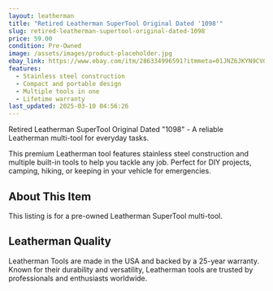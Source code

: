 ```yaml
---
layout: leatherman
title: "Retired Leatherman SuperTool Original Dated '1098'"
slug: retired-leatherman-supertool-original-dated-1098
price: 59.00
condition: Pre-Owned
image: /assets/images/product-placeholder.jpg
ebay_link: https://www.ebay.com/itm/286334996591?itmmeta=01JNZ6JKYN9CVGZBCHF9ZAD416&hash=item42aae5506f:g:bb8AAOSwaipnsjiN&itmprp=enc%3AAQAKAAAAwFkggFvd1GGDu0w3yXCmi1dmtNHtQPlbZllSaUes5mCclPyauf%2BtAPqfMmUAmFHWFG0yU8Jv%2BqlpAia6zNtQdun9IM4yd1IM6ghth6ZcCcPIC%2Budh%2BtTcoTPyrdMfEo%2FQPW6BbelzyNdAMkbIbTVIr4zpsh2wovU6BT4PLwreA2Rsl5wjm7yhjqY8ufUiQNI1x9ctpqUFLHA%2F%2B96VGLP4AXSN%2FsIvVxt63OpF5pa%2FoNFQWDzRWlPMvnpNHy7olAMRA%3D%3D%7Ctkp%3ABk9SR7y_yuavZQ
features:
  - Stainless steel construction
  - Compact and portable design
  - Multiple tools in one
  - Lifetime warranty
last_updated: 2025-03-10 04:56:26
---
```


Retired Leatherman SuperTool Original Dated "1098" - A reliable Leatherman multi-tool for everyday tasks.

This premium Leatherman tool features stainless steel construction and multiple built-in tools to help you tackle any job. Perfect for DIY projects, camping, hiking, or keeping in your vehicle for emergencies.

## About This Item

This listing is for a pre-owned Leatherman SuperTool multi-tool.

## Leatherman Quality

Leatherman Tools are made in the USA and backed by a 25-year warranty. Known for their durability and versatility, Leatherman tools are trusted by professionals and enthusiasts worldwide.

